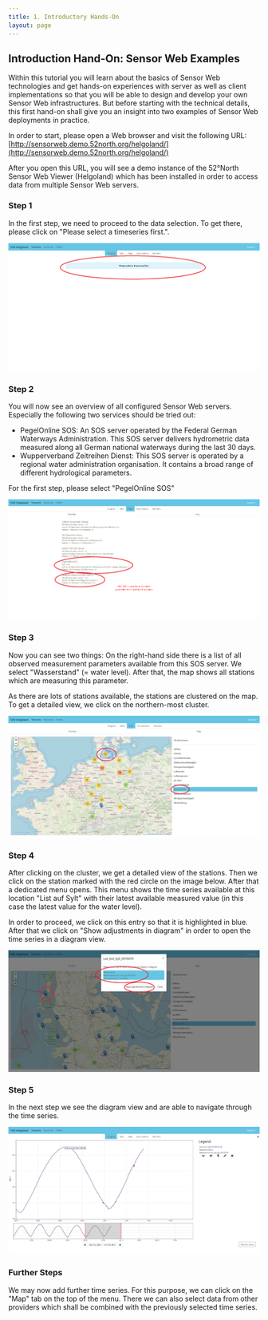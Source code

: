 ```yaml
---
title: 1. Introductory Hands-On
layout: page
---
```


## Introduction Hand-On: Sensor Web Examples

Within this tutorial you will learn about the basics of Sensor Web technologies and get hands-on experiences with server as well as client implementations so that you will be able to design and develop your own Sensor Web infrastructures. But before starting with the technical details, this first hand-on shall give you an insight into two examples of Sensor Web deployments in practice.

In order to start, please open a Web browser and visit the following URL: [http://sensorweb.demo.52north.org/helgoland/](http://sensorweb.demo.52north.org/helgoland/)

After you open this URL, you will see a demo instance of the 52°North Sensor Web Viewer (Helgoland) which has been installed in order to access data from multiple Sensor Web servers.

### Step 1

In the first step, we need to proceed to the data selection. To get there, please click on "Please select a timeseries first.".

![Intro_Hands-On_1.png](../images/Intro_Hands-On_1.png "Intro_Hands-On_1")

### Step 2

You will now see an overview of all configured Sensor Web servers. Especially the following two services should be tried out:

* PegelOnline SOS: An SOS server operated by the Federal German Waterways Administration. This SOS server delivers hydrometric data measured along all German national waterways during the last 30 days.
* Wupperverband Zeitreihen Dienst: This SOS server is operated by a regional water administration organisation. It contains a broad range of different hydrological parameters.

For the first step, please select "PegelOnline SOS"

![Intro_Hands-On_2.png](../images/Intro_Hands-On_2.png "Intro_Hands-On_2")

### Step 3

Now you can see two things: On the right-hand side there is a list of all observed measurement parameters available from this SOS server. We select "Wasserstand" (= water level). After that, the map shows all stations which are measuring this parameter.

As there are lots of stations available, the stations are clustered on the map. To get a detailed view, we click on the northern-most cluster.

![Intro_Hands-On_3.png](../images/Intro_Hands-On_3.png "Intro_Hands-On_3")

### Step 4

After clicking on the cluster, we get a detailed view of the stations. Then we click on the station marked with the red circle on the image below. After that a dedicated menu opens. This menu shows the time series available at this location "List auf Sylt" with their latest available measured value (in this case the latest value for the water level).

In order to proceed, we click on this entry so that it is highlighted in blue. After that we click on "Show adjustments in diagram" in order to open the time series in a diagram view.

![Intro_Hands-On_4.png](../images/Intro_Hands-On_4.png "Intro_Hands-On_4")

### Step 5

In the next step we see the diagram view and are able to navigate through the time series.

![Intro_Hands-On_5.png](../images/Intro_Hands-On_5.png "Intro_Hands-On_5")

### Further Steps

We may now add further time series. For this purpose, we can click on the "Map" tab on the top of the menu. There we can also select data from other providers which shall be combined with the previously selected time series.
